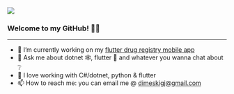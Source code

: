 
<img src="https://user-images.githubusercontent.com/77508540/167272164-8695e05f-e8ec-4d6e-831e-5be0a8577da2.png">

### Welcome to my GitHub! 👋👋

<hr/>

- 🔭 I’m currently working on my [flutter drug registry mobile app](https://github.com/dimeskigj/DrugRegistry.Flutter)
- 💬 Ask me about dotnet 🕸, flutter 🦋 and whatever you wanna chat about ❔
- 💜 I love working with C#/dotnet, python & flutter
- 📫 How to reach me: you can email me @ dimeskigj@gmail.com

<!--
**dimeskigj/dimeskigj** is a ✨ _special_ ✨ repository because its `README.md` (this file) appears on your GitHub profile.
<div style="width: 100%; display: flex; justify-content: center;">
<img src="https://github-readme-stats.vercel.app/api?username=dimeskigj&show_icons=true&theme=tokyonight" align="center" width="50%">
<div>
Here are some ideas to get you started:

- 🔭 I’m currently working on ...
- 🌱 I’m currently learning ...
- 👯 I’m looking to collaborate on ...
- 🤔 I’m looking for help with ...
- 💬 Ask me about ...
- 📫 How to reach me: ...
- 😄 Pronouns: ...
- ⚡ Fun fact: ...
-->
